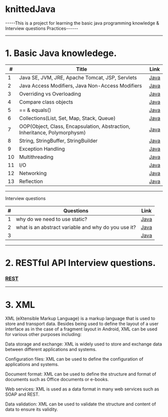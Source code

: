 # knittedJava
-----This is a project for learning the basic java programming knowledge & Interview questions Practices------

----------------------------------------------------------------------------------------------------------------------------------------------------------
# 1. Basic Java knowledege.
| # | Title | Link |
| --- | --- | --- |
| 1 | Java SE, JVM, JRE, Apache Tomcat, JSP, Servlets | [Java](https://github.com/quincey001/knittedJava/blob/main/JavaA.md) |
| 2 | Java Access Modifiers, Java Non-Access Modifiers | [Java](https://github.com/quincey001/knittedJava/blob/main/Java.md) |
| 3 | Overriding vs Overloading | [Java](https://github.com/quincey001/knittedJava/blob/main/JavaA.md) |
| 4 | Compare class objects | [Java](https://github.com/quincey001/knittedJava/blob/main/JavaA.md) |
| 5 | == & equals() | [Java](https://github.com/quincey001/knittedJava/blob/main/javaB.md) |
| 6 | Collections(List, Set, Map, Stack, Queue)| [Java](https://github.com/quincey001/knittedJava/blob/main/javaB.md) |
| 7 | OOP(Object, Class, Encapsulation, Abstraction, Inheritance, Polymorphysm) | [Java](https://github.com/quincey001/knittedJava/blob/main/javaD.md) |
| 8 | String, StringBuffer, StringBuilder | [Java](https://github.com/quincey001/knittedJava/blob/main/javaD.md) |
| 9 | Exception Handling | [Java](https://github.com/quincey001/knittedJava/blob/main/javaD.md) |
| 10 | Multithreading | [Java](https://github.com/quincey001/knittedJava/blob/main/javaD.md) |
| 11 | I/O | [Java](https://github.com/quincey001/knittedJava/blob/main/javaD.md) |
| 12 | Networking | [Java](https://github.com/quincey001/knittedJava/blob/main/javaD.md) |
| 13 | Reflection | [Java](https://github.com/quincey001/knittedJava/blob/main/javaD.md) |
----------------------------------------------------------------------------------------------------------------------------------------------------------
Interview questions

| # | Questions | Link |
| --- | --- | --- |
| 1 | why do we need to use static? | [Java](https://github.com/quincey001/knittedJava/blob/main/JavaC.md) |
| 2 | what is an abstract variable and why do you use it? | [Java](https://github.com/quincey001/knittedJava/blob/main/JavaC.md) |
| 3 |  | [Java](https://github.com/quincey001/knittedJava/blob/main/JavaA.md) |

----------------------------------------------------------------------------------------------------------------------------------------------------------
# 2. RESTful API Interview questions.
### [REST](https://github.com/quincey001/knittedJava/blob/main/Restful.md)

----------------------------------------------------------------------------------------------------------------------------------------------------------
# 3. XML 
XML (eXtensible Markup Language) is a markup language that is used to store and transport data. Besides being used to define the layout of a user interface as in the case of a fragment layout in Android, XML can be used for various other purposes including:

Data storage and exchange: XML is widely used to store and exchange data between different applications and systems.

Configuration files: XML can be used to define the configuration of applications and systems.

Document format: XML can be used to define the structure and format of documents such as Office documents or e-books.

Web services: XML is used as a data format in many web services such as SOAP and REST.

Data validation: XML can be used to validate the structure and content of data to ensure its validity.
